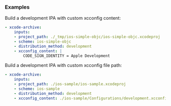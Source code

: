 ### Examples

Build a development IPA with custom xcconfig content:
```yaml
- xcode-archive:
    inputs:
    - project_path: ./_tmp/ios-simple-objc/ios-simple-objc.xcodeproj
    - scheme: ios-simple-objc
    - distribution_method: development
    - xcconfig_content: |
        CODE_SIGN_IDENTITY = Apple Development
```

Build a development IPA with custom xcconfig file path:
```yaml
- xcode-archive:
    inputs:
    - project_path: ./ios-sample/ios-sample.xcodeproj
    - scheme: ios-sample
    - distribution_method: development
    - xcconfig_content: ./ios-sample/Configurations/development.xcconfig
```